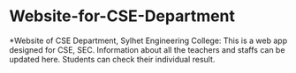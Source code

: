 # Website-for-CSE-Department

*Website of CSE Department, Sylhet Engineering College: This is a web app designed for CSE, SEC.
Information about all the teachers and staffs can be updated here. Students can check their individual result.


    
                 
